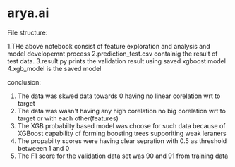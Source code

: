 # arya.ai

File structure:

  1.THe above notebook consist of feature exploration and analysis and model developemnt process
  2.prediction_test.csv containig the result of test data.
  3.result.py prints the validation result using saved xgboost model
  4.xgb_model is the saved model


conclusion:

  1. The data was skwed data towards 0 having no linear corelation wrt to target
  2. The data was wasn't having any high corelation no big corelation wrt to target or with each other(features)
  3. The XGB probabilty based model was choose for such data because of XGBoost capability of forming boosting trees supporiting weak leraners
  4. The propabilty scores were having clear sepration with 0.5 as threshold betweeen 1 and 0
  5. The F1 score for the validation data set was 90 and 91 from training data

